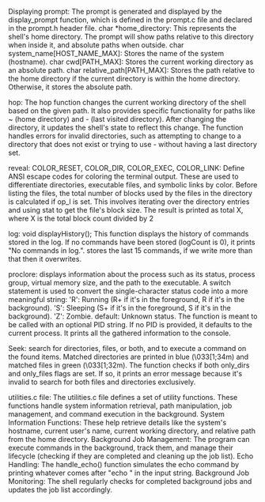 Displaying prompt:
The prompt is generated and displayed by the display_prompt function, which is defined in the prompt.c file and declared in the prompt.h header file.
char *home_directory: This represents the shell's home directory. The prompt will show paths relative to this directory when inside it, and absolute paths when outside.
char system_name[HOST_NAME_MAX]: Stores the name of the system (hostname).
char cwd[PATH_MAX]: Stores the current working directory as an absolute path.
char relative_path[PATH_MAX]: Stores the path relative to the home directory if the current directory is within the home directory. Otherwise, it stores the absolute path.

hop:
The hop function changes the current working directory of the shell based on the given path. It also provides specific functionality for paths like ~ (home directory) and - (last visited directory). After changing the directory, it updates the shell's state to reflect this change.
The function handles errors for invalid directories, such as attempting to change to a directory that does not exist or trying to use - without having a last directory set.

reveal:
COLOR_RESET, COLOR_DIR, COLOR_EXEC, COLOR_LINK: Define ANSI escape codes for coloring the terminal output. These are used to differentiate directories, executable files, and symbolic links by color.
Before listing the files, the total number of blocks used by the files in the directory is calculated if op_l is set. This involves iterating over the directory entries and using stat to get the file's block size. The result is printed as total X, where X is the total block count divided by 2

log:
void displayHistory();
This function displays the history of commands stored in the log.
If no commands have been stored (logCount is 0), it prints "No commands in log.". stores the last 15 commands, if we write more than that then it overwrites.

proclore:
displays information about the process such as its status, process group, virtual memory size, and the path to the executable.
A switch statement is used to convert the single-character status code into a more meaningful string:
'R': Running (R+ if it's in the foreground, R if it's in the background).
'S': Sleeping (S+ if it's in the foreground, S if it's in the background).
'Z': Zombie.
default: Unknown status.
The function is meant to be called with an optional PID string. If no PID is provided, it defaults to the current process. It prints all the gathered information to the console.

Seek:
search for directories, files, or both, and to execute a command on the found items.
Matched directories are printed in blue (\033[1;34m) and matched files in green (\033[1;32m).
The function checks if both only_dirs and only_files flags are set. If so, it prints an error message because it's invalid to search for both files and directories exclusively.

utilities.c file:
The utilities.c file defines a set of utility functions. These functions handle system information retrieval, path manipulation, job management, and command execution in the background. 
System Information Functions: These help retrieve details like the system's hostname, current user's name, current working directory, and relative path from the home directory.
Background Job Management: The program can execute commands in the background, track them, and manage their lifecycle (checking if they are completed and cleaning up the job list).
Echo Handling: The handle_echo() function simulates the echo command by printing whatever comes after "echo " in the input string.
Background Job Monitoring: The shell regularly checks for completed background jobs and updates the job list accordingly.